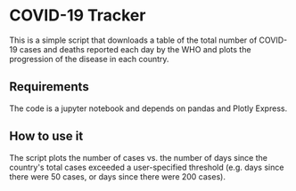 # COVID-19 Tracker

This is a simple script that downloads a table of the total number of COVID-19 cases and deaths reported each day by the WHO and plots the progression of the disease in each country.

## Requirements

The code is a jupyter notebook and depends on pandas and Plotly Express.

## How to use it

The script plots the number of cases vs. the number of days since the country's total cases exceeded a user-specified threshold (e.g. days since there were 50 cases, or days since there were 200 cases).